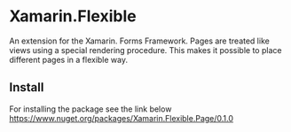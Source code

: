 # Xamarin.Flexible

An extension for the Xamarin. Forms Framework. Pages are treated like views using a special rendering procedure. This makes it possible to place different pages in a flexible way.

## Install

For installing the package see the link below
https://www.nuget.org/packages/Xamarin.Flexible.Page/0.1.0
